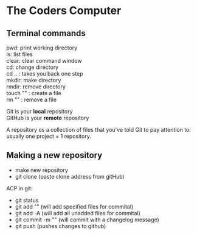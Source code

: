 # The Coders Computer

## Terminal commands  

pwd: print working directory  
ls: list files  
clear: clear command window  
cd: change directory  
cd .. : takes you back one step  
mkdir: make directory   
rmdir: remove directory   
touch "" : create a file  
rm "" : remove a file  

Git is your **local** repository  
GitHub is your **remote** repository

A repository os a collection of files that you've told Git to pay attention to:   
usually one project = 1 repository.

## Making a new repository

- make new repository 
- git clone (paste clone address from gitHub)     

ACP in git:

- git status 
- git add "" (will add specified files for commital)
- git add -A (will add all unadded files for commital)
- git commit -m "" (will commit with a changelog message)
- git push (pushes changes to github)